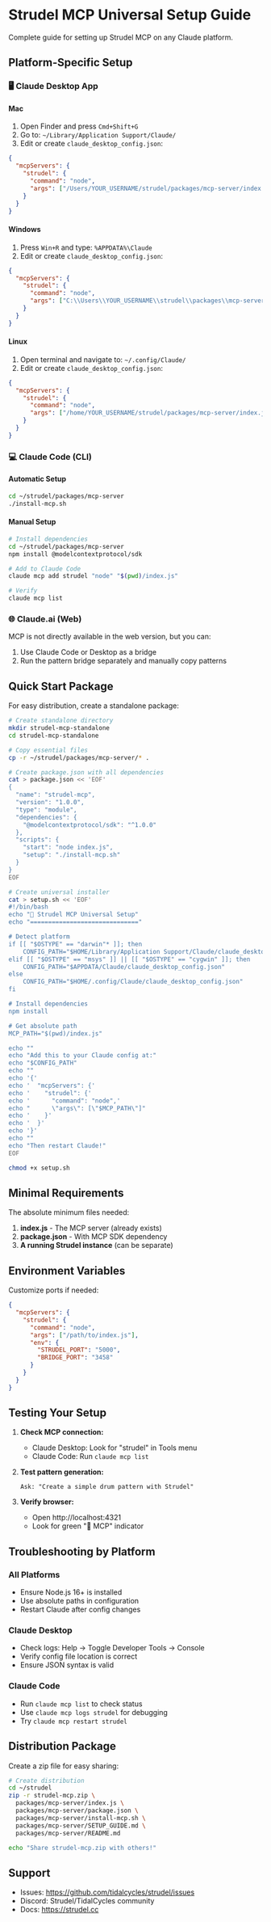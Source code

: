 # Strudel MCP Universal Setup Guide

Complete guide for setting up Strudel MCP on any Claude platform.

## Platform-Specific Setup

### 🖥️ Claude Desktop App

#### Mac
1. Open Finder and press `Cmd+Shift+G`
2. Go to: `~/Library/Application Support/Claude/`
3. Edit or create `claude_desktop_config.json`:

```json
{
  "mcpServers": {
    "strudel": {
      "command": "node",
      "args": ["/Users/YOUR_USERNAME/strudel/packages/mcp-server/index.js"]
    }
  }
}
```

#### Windows
1. Press `Win+R` and type: `%APPDATA%\Claude`
2. Edit or create `claude_desktop_config.json`:

```json
{
  "mcpServers": {
    "strudel": {
      "command": "node",
      "args": ["C:\\Users\\YOUR_USERNAME\\strudel\\packages\\mcp-server\\index.js"]
    }
  }
}
```

#### Linux
1. Open terminal and navigate to: `~/.config/Claude/`
2. Edit or create `claude_desktop_config.json`:

```json
{
  "mcpServers": {
    "strudel": {
      "command": "node",
      "args": ["/home/YOUR_USERNAME/strudel/packages/mcp-server/index.js"]
    }
  }
}
```

### 💻 Claude Code (CLI)

#### Automatic Setup
```bash
cd ~/strudel/packages/mcp-server
./install-mcp.sh
```

#### Manual Setup
```bash
# Install dependencies
cd ~/strudel/packages/mcp-server
npm install @modelcontextprotocol/sdk

# Add to Claude Code
claude mcp add strudel "node" "$(pwd)/index.js"

# Verify
claude mcp list
```

### 🌐 Claude.ai (Web)

MCP is not directly available in the web version, but you can:
1. Use Claude Code or Desktop as a bridge
2. Run the pattern bridge separately and manually copy patterns

## Quick Start Package

For easy distribution, create a standalone package:

```bash
# Create standalone directory
mkdir strudel-mcp-standalone
cd strudel-mcp-standalone

# Copy essential files
cp -r ~/strudel/packages/mcp-server/* .

# Create package.json with all dependencies
cat > package.json << 'EOF'
{
  "name": "strudel-mcp",
  "version": "1.0.0",
  "type": "module",
  "dependencies": {
    "@modelcontextprotocol/sdk": "^1.0.0"
  },
  "scripts": {
    "start": "node index.js",
    "setup": "./install-mcp.sh"
  }
}
EOF

# Create universal installer
cat > setup.sh << 'EOF'
#!/bin/bash
echo "🎵 Strudel MCP Universal Setup"
echo "=============================="

# Detect platform
if [[ "$OSTYPE" == "darwin"* ]]; then
    CONFIG_PATH="$HOME/Library/Application Support/Claude/claude_desktop_config.json"
elif [[ "$OSTYPE" == "msys" ]] || [[ "$OSTYPE" == "cygwin" ]]; then
    CONFIG_PATH="$APPDATA/Claude/claude_desktop_config.json"
else
    CONFIG_PATH="$HOME/.config/Claude/claude_desktop_config.json"
fi

# Install dependencies
npm install

# Get absolute path
MCP_PATH="$(pwd)/index.js"

echo ""
echo "Add this to your Claude config at:"
echo "$CONFIG_PATH"
echo ""
echo '{'
echo '  "mcpServers": {'
echo '    "strudel": {'
echo '      "command": "node",'
echo "      \"args\": [\"$MCP_PATH\"]"
echo '    }'
echo '  }'
echo '}'
echo ""
echo "Then restart Claude!"
EOF

chmod +x setup.sh
```

## Minimal Requirements

The absolute minimum files needed:

1. **index.js** - The MCP server (already exists)
2. **package.json** - With MCP SDK dependency
3. **A running Strudel instance** (can be separate)

## Environment Variables

Customize ports if needed:

```json
{
  "mcpServers": {
    "strudel": {
      "command": "node",
      "args": ["/path/to/index.js"],
      "env": {
        "STRUDEL_PORT": "5000",
        "BRIDGE_PORT": "3458"
      }
    }
  }
}
```

## Testing Your Setup

1. **Check MCP connection:**
   - Claude Desktop: Look for "strudel" in Tools menu
   - Claude Code: Run `claude mcp list`

2. **Test pattern generation:**
   ```
   Ask: "Create a simple drum pattern with Strudel"
   ```

3. **Verify browser:**
   - Open http://localhost:4321
   - Look for green "🎵 MCP" indicator

## Troubleshooting by Platform

### All Platforms
- Ensure Node.js 16+ is installed
- Use absolute paths in configuration
- Restart Claude after config changes

### Claude Desktop
- Check logs: Help → Toggle Developer Tools → Console
- Verify config file location is correct
- Ensure JSON syntax is valid

### Claude Code
- Run `claude mcp list` to check status
- Use `claude mcp logs strudel` for debugging
- Try `claude mcp restart strudel`

## Distribution Package

Create a zip file for easy sharing:

```bash
# Create distribution
cd ~/strudel
zip -r strudel-mcp.zip \
  packages/mcp-server/index.js \
  packages/mcp-server/package.json \
  packages/mcp-server/install-mcp.sh \
  packages/mcp-server/SETUP_GUIDE.md \
  packages/mcp-server/README.md

echo "Share strudel-mcp.zip with others!"
```

## Support

- Issues: https://github.com/tidalcycles/strudel/issues
- Discord: Strudel/TidalCycles community
- Docs: https://strudel.cc